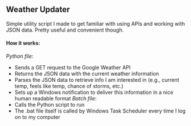 ## Weather Updater

Simple utility script I made to get familiar with using APIs and working with JSON data. Pretty useful and convenient though.

#### How it works:
*Python file*:
* Sends a GET request to the Google Weather API
* Returns the JSON data with the current weather information
* Parses the JSON data to retrieve info I am interested in (e.g., current temp, feels like temp, chance of storms, etc.)
* Sets up a Windows notification to deliver this information in a nice human readable format
*Batch file*:
* Calls the Python script to run
* The .bat file itself is called by Windows Task Scheduler every time I log on to my computer
